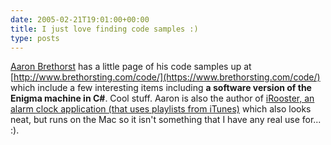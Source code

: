 ```yaml
---
date: 2005-02-21T19:01:00+00:00
title: I just love finding code samples :)
type: posts
---
```

[Aaron Brethorst](https://www.brethorsting.com/mt3/) has a little page of his code samples up at [http://www.brethorsting.com/code/](https://www.brethorsting.com/code/) which include a few interesting items including **a software version of the Enigma machine in C#**. Cool stuff. Aaron is also the author of [iRooster, an alarm clock application (that uses playlists from iTunes)](https://www.sixdollarchimp.com/) which also looks neat, but runs on the Mac so it isn't something that I have any real use for... :).
